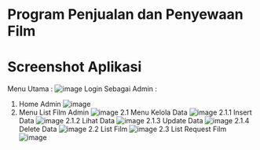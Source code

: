 # Program Penjualan dan Penyewaan Film

# Screenshot Aplikasi
Menu Utama :
![image](https://user-images.githubusercontent.com/93566840/147403176-fea69322-6050-4407-be45-1a63de3d9d64.png)
Login Sebagai Admin :

1. Home Admin
![image](https://user-images.githubusercontent.com/93566840/147403211-0775ac7c-b0a1-40a6-b2e1-e726596ab88a.png)
2. Menu List Film Admin
![image](https://user-images.githubusercontent.com/93566840/147403214-1e6f009f-9df4-4fd7-b553-a5ff3a7e8479.png)
2.1 Menu Kelola Data
![image](https://user-images.githubusercontent.com/93566840/147403254-9033265d-c754-4d3f-9db0-12c992d0c839.png)
2.1.1 Insert Data
![image](https://user-images.githubusercontent.com/93566840/147403286-5c6557d6-1e1e-4f8e-910d-75ebae9c5e9f.png)
2.1.2 Lihat Data
![image](https://user-images.githubusercontent.com/93566840/147403296-3b64c6fd-c265-45b6-bd18-6a47b14ce549.png)
2.1.3 Update Data
![image](https://user-images.githubusercontent.com/93566840/147403311-73f21d42-62f6-4c9f-9024-8b3184313e31.png)
2.1.4 Delete Data
![image](https://user-images.githubusercontent.com/93566840/147403323-b66b69c0-56c2-4f42-9a08-824f5a70fcb8.png)
2.2 List Film
![image](https://user-images.githubusercontent.com/93566840/147403333-1ab8f19b-317f-47b8-90bf-bbe59fff9841.png)
2.3 List Request Film
![image](https://user-images.githubusercontent.com/93566840/147403342-c23d4629-cb16-4990-a6c0-29a9747d91d9.png)

